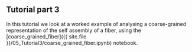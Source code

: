 ## Tutorial part 3

In this tutorial we look at a worked example of analysing a coarse-grained representation of the self assembly of a fiber, using the  [coarse_grained_fiber]({{ site.file }}/05_Tutorial3/coarse_grained_fiber.ipynb) notebook.
